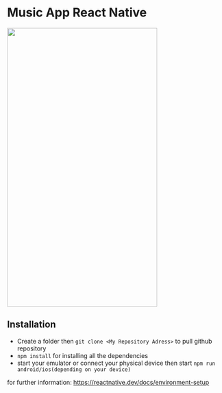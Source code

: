 # Music App React Native

<img src="https://i.hizliresim.com/in4pi8e.gif" width="350" height="650"  />

## Installation

- Create a folder then `git clone <My Repository Adress>` to pull github repository
- `npm install` for installing all the dependencies
- start your emulator or connect your physical device then start `npm run android/ios(depending on your device)`

for further information: https://reactnative.dev/docs/environment-setup

